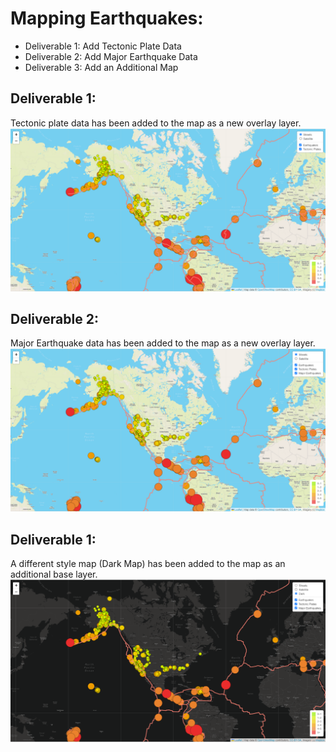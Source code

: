 # Mapping Earthquakes:


- Deliverable 1: Add Tectonic Plate Data
- Deliverable 2: Add Major Earthquake Data
- Deliverable 3: Add an Additional Map


## Deliverable 1:
Tectonic plate data has been added to the map as a new overlay layer.
![Tectonic_Plate](practice/images/del1.png "tectonic plate map overlay layer")

## Deliverable 2:
Major Earthquake data has been added to the map as a new overlay layer.
![Major_Earthquake](practice/images/del2.png "major earthquake map overlay layer")

## Deliverable 1:
A different style map (Dark Map) has been added to the map as an additional base layer.
![Dark_Map](practice/images/del3.png "dark map base layer")

